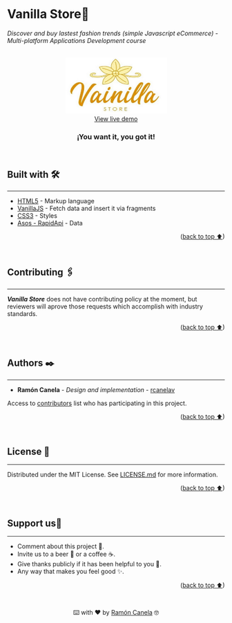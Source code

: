 <div id="top"></div>

# Vanilla Store🛒

_Discover and buy lastest fashion trends (simple Javascript eCommerce) - Multi-platform Applications Development course_

<br />

<div align="center">
  <a href="https://github.com/rcanelav/vanillaStore/">
    <img src="./docs/assets/vanillalogo.jpg" alt="VanillaStore" width="235" height="130">
  </a>
  <br/>
  <a href="https://rcanelav.github.io/vanillaStore/">View live demo</a>
  
  <h3 align="center">¡You want it, you got it!</h3>

</div>

<br />

## Built with 🛠️
---

* [HTML5](https://developer.mozilla.org/es/docs/Glossary/HTML) - Markup language
* [VanillaJS](https://developer.mozilla.org/es/docs/Web/JavaScript) - Fetch data and insert it via fragments
* [CSS3](https://developer.mozilla.org/es/docs/Web/CSS) - Styles
* [Asos - RapidApi](https://rapidapi.com/apidojo/api/asos2) - Data

<p align="right">(<a href="#top">back to top ⬆</a>)</p>
</br>


## Contributing 🖇️
---

***Vanilla Store*** does not have contributing policy at the moment, but reviewers will aprove those requests which accomplish with industry standards.
<p align="right">(<a href="#top">back to top ⬆</a>)</p>
</br>

## Authors ✒️
---

* **Ramón Canela** - *Design and implementation* - [rcanelav](https://github.com/rcanelav)

Access to [contributors](https://github.com/rcanelav/vanillaStore/graphs/contributors) list who has participating in this project.
<p align="right">(<a href="#top">back to top ⬆</a>)</p>
</br>

## License 📄
---

Distributed under the MIT License. See [LICENSE.md](LICENSE.md) for more information.
<p align="right">(<a href="#top">back to top ⬆</a>)</p>
</br>

## Support us🎁
---

* Comment about this project 📢.
* Invite us to a beer 🍺 or a coffee ☕. 
* Give thanks publicly if it has been helpful to you 📱.
* Any way that makes you feel good ✨.
<p align="right">(<a href="#top">back to top ⬆</a>)</p>
</br>

<p align="center">⌨️ with ❤️ by <a href="https://linkedin.com/in/rcanelav">Ramón Canela</a> 🤓</p>
